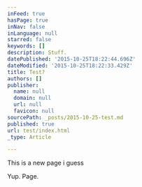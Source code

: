 ```yaml
---
inFeed: true
hasPage: true
inNav: false
inLanguage: null
starred: false
keywords: []
description: Stuff.
datePublished: '2015-10-25T18:22:44.696Z'
dateModified: '2015-10-25T18:22:33.429Z'
title: Test?
authors: []
publisher:
  name: null
  domain: null
  url: null
  favicon: null
sourcePath: _posts/2015-10-25-test.md
published: true
url: test/index.html
_type: Article

---
```

This is a new page i guess

Yup. Page.